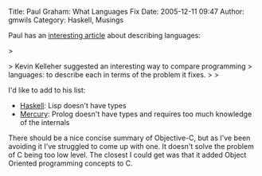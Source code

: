 Title: Paul Graham: What Languages Fix
Date: 2005-12-11 09:47
Author: gmwils
Category: Haskell, Musings

Paul has an [interesting article][] about describing languages:

</p>

<p>
> </p>
> Kevin Kelleher suggested an interesting way to compare programming
> languages: to describe each in terms of the problem it fixes.
>
> <p>

</p>

I'd like to add to his list:

</p>

-   [Haskell][]: Lisp doesn't have types
-   [Mercury][]: Prolog doesn't have types and requires too much
    knowledge of the internals

</p>

There should be a nice concise summary of Objective-C, but as I've been
avoiding it I've struggled to come up with one. It doesn't solve the
problem of C being too low level. The closest I could get was that it
added Object Oriented programming concepts to C.

</p>

  [interesting article]: http://www.paulgraham.com/fix.html
  [Haskell]: http://www.haskell.org/
  [Mercury]: http://www.cs.mu.oz.au/research/mercury/
